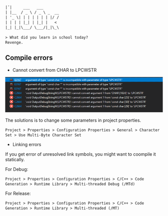 ```
|¯|     ___   ___       
| |__  / _ \ / _ \ _  __
| '_ \| | | | | | | |/ /
| | | | |_| | |_| |   < 
|_| |_|\___/ \___/|_|\_\

> What did you learn in school today?
Revenge.
```

## Compile errors

* Cannot convert from CHAR to LPCWSTR

![Char to LPCWSTR](images/char_2_lpcwstr.png?raw=true)

The solutions is to change some parameters in project properties.

```
Project > Properties > Configuration Properties > General > Character Set > Use Multi-Byte Character Set
```

* Linking errors

If you get error of unresolved link symbols, you might want to coompile it statically.

For Debug:
```
Project > Properties > Configuration Properties > C/C++ > Code Generation > Runtime Library > Multi-threaded Debug (/MTd)
```

For Release:
```
Project > Properties > Configuration Properties > C/C++ > Code Generation > Runtime Library > Multi-threaded (/MT)
```
